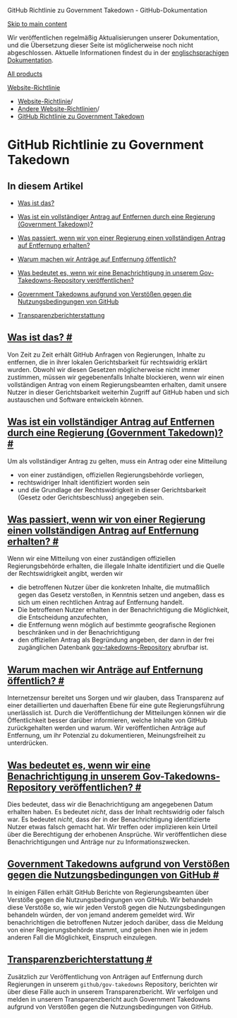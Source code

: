 GitHub Richtlinie zu Government Takedown - GitHub-Dokumentation

[Skip to main content](#main-content)

Wir veröffentlichen regelmäßig Aktualisierungen unserer Dokumentation, und die Übersetzung dieser Seite ist möglicherweise noch nicht abgeschlossen. Aktuelle Informationen findest du in der [englischsprachigen Dokumentation](/en).

[All products](/de)

[Website-Richtlinie](/de/site-policy)

* [Website-Richtlinie](/de/site-policy)/
* [Andere Website-Richtlinien](/de/site-policy/other-site-policies)/
* [GitHub Richtlinie zu Government Takedown](/de/site-policy/other-site-policies/github-government-takedown-policy)

GitHub Richtlinie zu Government Takedown
==========

In diesem Artikel
----------

* [Was ist das?](#what-is-this)

* [Was ist ein vollständiger Antrag auf Entfernen durch eine Regierung (Government Takedown)?](#what-is-a-complete-government-takedown-request)

* [Was passiert, wenn wir von einer Regierung einen vollständigen Antrag auf Entfernung erhalten?](#what-happens-when-we-receive-a-complete-takedown-request-from-a-government)

* [Warum machen wir Anträge auf Entfernung öffentlich?](#why-do-we-publicly-post-takedown-notices)

* [Was bedeutet es, wenn wir eine Benachrichtigung in unserem Gov-Takedowns-Repository veröffentlichen?](#what-does-it-mean-if-we-post-a-notice-in-our-gov-takedowns-repository)

* [Government Takedowns aufgrund von Verstößen gegen die Nutzungsbedingungen von GitHub](#government-takedowns-based-on-violations-of-githubs-terms-of-service)

* [Transparenzberichterstattung](#transparency-reporting)

[Was ist das? #](#what-is-this)
----------

Von Zeit zu Zeit erhält GitHub Anfragen von Regierungen, Inhalte zu entfernen, die in ihrer lokalen Gerichtsbarkeit für rechtswidrig erklärt wurden. Obwohl wir diesen Gesetzen möglicherweise nicht immer zustimmen, müssen wir gegebenenfalls Inhalte blockieren, wenn wir einen vollständigen Antrag von einem Regierungsbeamten erhalten, damit unsere Nutzer in dieser Gerichtsbarkeit weiterhin Zugriff auf GitHub haben und sich austauschen und Software entwickeln können.

[Was ist ein vollständiger Antrag auf Entfernen durch eine Regierung (Government Takedown)? #](#what-is-a-complete-government-takedown-request)
----------

Um als vollständiger Antrag zu gelten, muss ein Antrag oder eine Mitteilung

* von einer zuständigen, offiziellen Regierungsbehörde vorliegen,
* rechtswidriger Inhalt identifiziert worden sein
* und die Grundlage der Rechtswidrigkeit in dieser Gerichtsbarkeit (Gesetz oder Gerichtsbeschluss) angegeben sein.

[Was passiert, wenn wir von einer Regierung einen vollständigen Antrag auf Entfernung erhalten? #](#what-happens-when-we-receive-a-complete-takedown-request-from-a-government)
----------

Wenn wir eine Mitteilung von einer zuständigen offiziellen Regierungsbehörde erhalten, die illegale Inhalte identifiziert und die Quelle der Rechtswidrigkeit angibt, werden wir

* die betroffenen Nutzer über die konkreten Inhalte, die mutmaßlich gegen das Gesetz verstoßen, in Kenntnis setzen und angeben, dass es sich um einen rechtlichen Antrag auf Entfernung handelt.
* Die betroffenen Nutzer erhalten in der Benachrichtigung die Möglichkeit, die Entscheidung anzufechten,
* die Entfernung wenn möglich auf bestimmte geografische Regionen beschränken und in der Benachrichtigung
* den offiziellen Antrag als Begründung angeben, der dann in der frei zugänglichen Datenbank [gov-takedowns-Repository](https://github.com/github/gov-takedowns) abrufbar ist.

[Warum machen wir Anträge auf Entfernung öffentlich? #](#why-do-we-publicly-post-takedown-notices)
----------

Internetzensur bereitet uns Sorgen und wir glauben, dass Transparenz auf einer detaillierten und dauerhaften Ebene für eine gute Regierungsführung unerlässlich ist. Durch die Veröffentlichung der Mitteilungen können wir die Öffentlichkeit besser darüber informieren, welche Inhalte von GitHub zurückgehalten werden und warum. Wir veröffentlichen Anträge auf Entfernung, um ihr Potenzial zu dokumentieren, Meinungsfreiheit zu unterdrücken.

[Was bedeutet es, wenn wir eine Benachrichtigung in unserem Gov-Takedowns-Repository veröffentlichen? #](#what-does-it-mean-if-we-post-a-notice-in-our-gov-takedowns-repository)
----------

Dies bedeutet, dass wir die Benachrichtigung am angegebenen Datum erhalten haben. Es bedeutet *nicht*, dass der Inhalt rechtswidrig oder falsch war. Es bedeutet *nicht*, dass der in der Benachrichtigung identifizierte Nutzer etwas falsch gemacht hat. Wir treffen oder implizieren kein Urteil über die Berechtigung der erhobenen Ansprüche. Wir veröffentlichen diese Benachrichtigungen und Anträge nur zu Informationszwecken.

[Government Takedowns aufgrund von Verstößen gegen die Nutzungsbedingungen von GitHub #](#government-takedowns-based-on-violations-of-githubs-terms-of-service)
----------

In einigen Fällen erhält GitHub Berichte von Regierungsbeamten über Verstöße gegen die Nutzungsbedingungen von GitHub. Wir behandeln diese Verstöße so, wie wir jeden Verstoß gegen die Nutzungsbedingungen behandeln würden, der von jemand anderem gemeldet wird. Wir benachrichtigen die betroffenen Nutzer jedoch darüber, dass die Meldung von einer Regierungsbehörde stammt, und geben ihnen wie in jedem anderen Fall die Möglichkeit, Einspruch einzulegen.

[Transparenzberichterstattung #](#transparency-reporting)
----------

Zusätzlich zur Veröffentlichung von Anträgen auf Entfernung durch Regierungen in unserem `github/gov-takedowns` Repository, berichten wir über diese Fälle auch in unserem Transparenzbericht. Wir verfolgen und melden in unserem Transparenzbericht auch Government Takedowns aufgrund von Verstößen gegen die Nutzungsbedingungen von GitHub.

